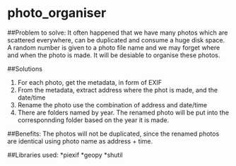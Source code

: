 # photo_organiser
##Problem to solve: 
It often happened that we have many photos which are scattered everywhere, can be duplicated and consume a huge disk space. A random number is given to a photo file name and we may forget where and when the photo is made. It will be desiable to organise these photos.

##Solutions
1. For each photo, get the metadata, in form of EXIF
2. From the metadata, extract address where the phot is made, and the date/time
3. Rename the photo use the combination of address and date/time
4. There are folders named by year. The renamed photo will be put into the corresponnding folder based on the year it is made.

##Benefits:
The photos will not be duplicated, since the renamed photos are identical using photo name as address + time. 

##Libraries used:
*piexif
*geopy
*shutil

